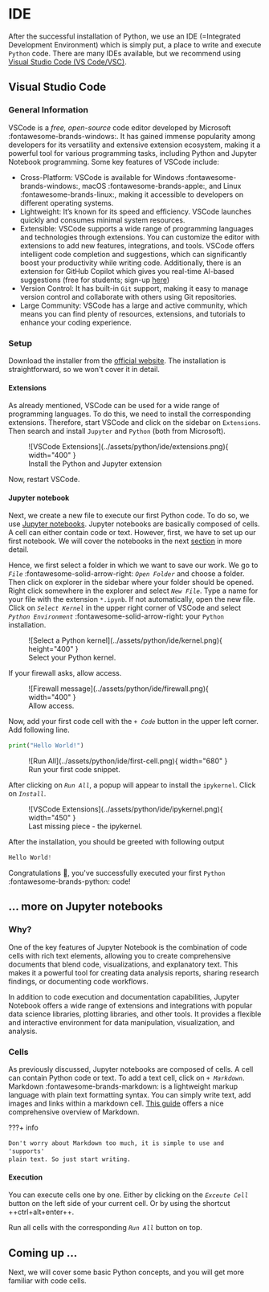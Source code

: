 # IDE

After the successful installation of Python, we use an IDE
(=Integrated Development Environment) which is simply put, a place to write and 
execute `Python` code. There are many IDEs available, but we recommend using 
[Visual Studio Code (VS Code/VSC)](https://code.visualstudio.com/).

## Visual Studio Code

### General Information

<!-- Following sections were copied from Manuels PyGuide -->

VSCode is a *free, open-source* code editor developed by Microsoft :fontawesome-brands-windows:.
It has gained immense popularity among developers for its versatility and
extensive extension ecosystem, making it a powerful tool for various 
programming tasks, including Python and Jupyter Notebook programming. 
Some key features of VSCode include:

- Cross-Platform: VSCode is available for Windows :fontawesome-brands-windows:,
macOS :fontawesome-brands-apple:, and Linux :fontawesome-brands-linux:, 
making it accessible to developers on different operating systems.
- Lightweight: It’s known for its speed and efficiency. VSCode launches quickly
and consumes minimal system resources.
- Extensible: VSCode supports a wide range of programming languages and 
technologies through extensions. You can customize the editor with extensions 
to add new features, integrations, and tools. VSCode offers intelligent code 
completion and suggestions, which can significantly boost your productivity 
while writing code. Additionally, there is an extension for GitHub
Copilot which gives you real-time AI-based suggestions (free for students;
sign-up [here](https://github.com/education/students))
- Version Control: It has built-in `Git` support, making it easy to manage 
version control and collaborate with others using Git repositories.
- Large Community: VSCode has a large and active community, which means you can
find plenty of resources, extensions, and tutorials to enhance your coding
experience.

### Setup

Download the installer from the [official website](https://code.visualstudio.com/Download).
The installation is straightforward, so we won't cover it in detail. 

#### Extensions

As already mentioned, VSCode can be used for a wide range of programming
languages. To do this, we need to install the corresponding extensions. 
Therefore, start VSCode and click on the sidebar on `Extensions`. Then search 
and install `Jupyter` and `Python` (both from Microsoft). 

<figure markdown="span">
  ![VSCode Extensions](../assets/python/ide/extensions.png){ width="400" }
  <figcaption>Install the Python and Jupyter extension</figcaption>
</figure>

Now, restart VSCode.

#### Jupyter notebook

Next, we create a new file to execute our first Python code. 
To do so, we use [Jupyter notebooks](https://jupyter.org/).
Jupyter notebooks are basically composed of cells. A cell can either contain 
code or text. However, first, we have to set up our first notebook. We will cover
the notebooks in the next [section](#more-on-jupyter-notebooks) in more detail.

Hence, we first select a folder in which we want to save our work. We go to 
*`File`* :fontawesome-solid-arrow-right: *`Open Folder`* and choose a folder.
Then click on explorer in the sidebar where your folder should be opened. Right 
click somewhere in the explorer and select *`New File`*. Type a name for 
your file with the extension `*.ipynb`.
If not automatically, open the new file. Click on *`Select Kernel`* in the 
upper right corner of VSCode and select *`Python Environment`*
:fontawesome-solid-arrow-right: your `Python` installation.

<figure markdown="span">
  ![Select a Python kernel](../assets/python/ide/kernel.png){ height="400" }
  <figcaption>Select your Python kernel.</figcaption>
</figure>

If your firewall asks, allow access.

<figure markdown="span">
  ![Firewall message](../assets/python/ide/firewall.png){ width="400" }
  <figcaption>Allow access.</figcaption>
</figure>

Now, add your first code cell with the *`+ Code`* button in the upper left 
corner. Add following line.

```py
print("Hello World!")
```

<figure markdown="span">
  ![Run All](../assets/python/ide/first-cell.png){ width="680" }
  <figcaption>Run your first code snippet.</figcaption>
</figure>

After clicking on *`Run All`*, a popup will appear to install the `ipykernel`.
Click on *`Install`*. 

<figure markdown="span">
  ![VSCode Extensions](../assets/python/ide/ipykernel.png){ width="450" }
  <figcaption>Last missing piece - the ipykernel.</figcaption>
</figure>

After the installation, you should be greeted with following output

```py
Hello World!
```

Congratulations 🎉, you've successfully executed your first `Python` 
:fontawesome-brands-python: code!

## ... more on Jupyter notebooks

### Why?

One of the key features of Jupyter Notebook is the combination of code cells 
with rich text elements, allowing you to create comprehensive documents that 
blend code, visualizations, and explanatory text. This makes it a powerful tool
for creating data analysis reports, sharing research findings, or documenting 
code workflows.

In addition to code execution and documentation capabilities, Jupyter Notebook 
offers a wide range of extensions and integrations with popular data science 
libraries, plotting libraries, and other tools. It provides a flexible and 
interactive environment for data manipulation, visualization, and analysis.

### Cells

As previously discussed, Jupyter notebooks are composed of cells. A cell can 
contain Python code or text. To add a text cell, click on *`+ Markdown`*. 
Markdown :fontawesome-brands-markdown: is a lightweight markup language with 
plain text formatting syntax. You can simply write text, add images and links
within a markdown cell. [This guide](https://www.markdownguide.org/basic-syntax/)
offers a nice comprehensive overview of Markdown.

???+ info

    Don't worry about Markdown too much, it is simple to use and 'supports' 
    plain text. So just start writing.

#### Execution

You can execute cells one by one. Either by clicking on the *`Exceute Cell`* 
button on the left side of your current cell. Or by using the shortcut 
++ctrl+alt+enter++.

Run all cells with the corresponding *`Run All`* button on top.

## Coming up ...

Next, we will cover some basic Python concepts, and you will get more familiar 
with code cells.